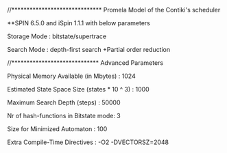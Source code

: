 //****************************** Promela Model of the Contiki's scheduler

**SPIN 6.5.0  and iSpin 1.1.1 with below parameters

Storage Mode : bitstate/supertrace

Search Mode  : depth-first search +Partial order reduction

//***************************** Advanced Parameters

Physical Memory Available (in Mbytes) : 1024

Estimated State Space Size (states * 10 ^ 3) : 1000

Maximum Search Depth (steps) : 50000

Nr of hash-functions in Bitstate mode: 3

Size for Minimized Automaton : 100

Extra Compile-Time Directives : -O2   -DVECTORSZ=2048





